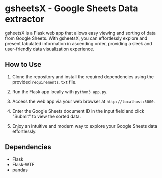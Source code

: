 # gsheetsX -  Google Sheets Data extractor

gsheetsX is a Flask web app that allows easy viewing and sorting of data from Google Sheets. With gsheetsX, you can effortlessly explore and present tabulated information in ascending order, providing a sleek and user-friendly data visualization experience.


## How to Use

1. Clone the repository and install the required dependencies using the provided `requirements.txt` file.

2. Run the Flask app locally with `python3 app.py`.

3. Access the web app via your web browser at `http://localhost:5000`.

4. Enter the Google Sheets document ID in the input field and click "Submit" to view the sorted data.

5. Enjoy an intuitive and modern way to explore your Google Sheets data effortlessly.

## Dependencies

- Flask
- Flask-WTF
- pandas



